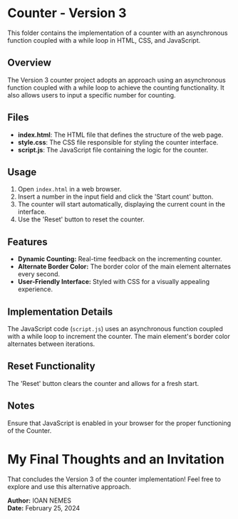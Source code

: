 # Counter - Version 3

This folder contains the implementation of a counter with an asynchronous function coupled with a while loop in HTML, CSS, and JavaScript.

## Overview
The Version 3 counter project adopts an approach using an asynchronous function coupled with a while loop to achieve the counting functionality. It also allows users to input a specific number for counting.

## Files
- **index.html**: The HTML file that defines the structure of the web page.
- **style.css**: The CSS file responsible for styling the counter interface.
- **script.js**: The JavaScript file containing the logic for the counter.

## Usage
1. Open `index.html` in a web browser.
2. Insert a number in the input field and click the 'Start count' button.
3. The counter will start automatically, displaying the current count in the interface.
4. Use the 'Reset' button to reset the counter.

## Features
- **Dynamic Counting:** Real-time feedback on the incrementing counter.
- **Alternate Border Color:** The border color of the main element alternates every second.
- **User-Friendly Interface:** Styled with CSS for a visually appealing experience.

## Implementation Details
The JavaScript code (`script.js`) uses an asynchronous function coupled with a while loop to increment the counter. The main element's border color alternates between iterations.

## Reset Functionality
The 'Reset' button clears the counter and allows for a fresh start.

## Notes
Ensure that JavaScript is enabled in your browser for the proper functioning of the Counter.

# My Final Thoughts and an Invitation
That concludes the Version 3 of the counter implementation! Feel free to explore and use this alternative approach.

**Author:** IOAN NEMES  
**Date:** February 25, 2024


